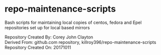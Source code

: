 # repo-maintenance-scripts

Bash scripts for maintaining local copies of centos, fedora and Epel repositories set up for local based mirrors

Repository Created By: Corey John Clayton  
Derived From: github.com repository, killroy396/repo-maintenance-scripts  
Repository Created On: 20171011

